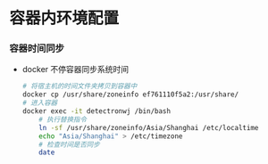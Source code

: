 # 容器内环境配置
### 容器时间同步
- docker 不停容器同步系统时间
    ```bash
    # 将宿主机的时间文件夹拷贝到容器中
    docker cp /usr/share/zoneinfo ef761110f5a2:/usr/share/
    # 进入容器
    docker exec -it detectronwj /bin/bash
        # 执行替换指令
        ln -sf /usr/share/zoneinfo/Asia/Shanghai /etc/localtime
        echo "Asia/Shanghai" > /etc/timezone
        # 检查时间是否同步
        date
    ```